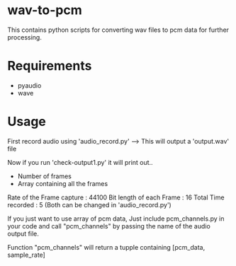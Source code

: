 # wav-to-pcm
This contains python scripts for converting wav files to pcm data for further processing. 

# Requirements
* pyaudio
* wave

# Usage
First record audio using 'audio_record.py'
--> This will output a 'output.wav' file

Now if you run 'check-output1.py' it will print out..
* Number of frames
* Array containing all the frames 

Rate of the Frame capture : 44100
Bit length of each Frame : 16
Total Time recorded : 5 
(Both can be changed in 'audio_record.py')

If you just want to use array of pcm data, Just include pcm_channels.py in your code and call "pcm_channels" by passing the name of the audio output file.

Function "pcm_channels" will return a tupple containing [pcm_data, sample_rate]
